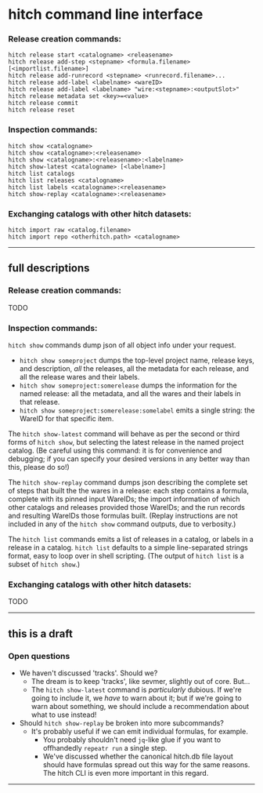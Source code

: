 hitch command line interface
============================

### Release creation commands:

```
hitch release start <catalogname> <releasename>
hitch release add-step <stepname> <formula.filename> [<importlist.filename>]
hitch release add-runrecord <stepname> <runrecord.filename>...
hitch release add-label <labelname> <wareID>
hitch release add-label <labelname> "wire:<stepname>:<outputSlot>"
hitch release metadata set <key>=<value>
hitch release commit
hitch release reset
```

### Inspection commands:

```
hitch show <catalogname>
hitch show <catalogname>:<releasename>
hitch show <catalogname>:<releasename>:<labelname>
hitch show-latest <catalogname> [<labelname>]
hitch list catalogs
hitch list releases <catalogname>
hitch list labels <catalogname>:<releasename>
hitch show-replay <catalogname>:<releasename>
```

### Exchanging catalogs with other hitch datasets:

```
hitch import raw <catalog.filename>
hitch import repo <otherhitch.path> <catalogname>
```



---

full descriptions
-----------------

### Release creation commands:

TODO

### Inspection commands:

`hitch show` commands dump json of all object info under your request.

- `hitch show someproject` dumps the top-level project name, release keys, and description, *all* the releases, all the metadata for each release, and all the release wares and their labels.
- `hitch show someproject:somerelease` dumps the information for the named release: all the metadata, and all the wares and their labels in that release.
- `hitch show someproject:somerelease:somelabel` emits a single string: the WareID for that specific item.

The `hitch show-latest` command will behave as per the second or third forms of `hitch show`, but selecting the latest release in the named project catalog.
(Be careful using this command: it is for convenience and debugging; if you can specify your desired versions in any better way than this, please do so!)

The `hitch show-replay` command dumps json describing the complete set of steps that built the the wares in a release:
each step contains a formula, complete with its pinned input WareIDs;
the import information of which other catalogs and releases provided those WareIDs;
and the run records and resulting WareIDs those formulas built.
(Replay instructions are not included in any of the `hitch show` command outputs, due to verbosity.)

The `hitch list` commands emits a list of releases in a catalog, or labels in a release in a catalog.  `hitch list` defaults to a simple line-separated strings format, easy to loop over in shell scripting.  (The output of `hitch list` is a subset of `hitch show`.)

### Exchanging catalogs with other hitch datasets:

TODO



---

this is a draft
---------------

### Open questions

- We haven't discussed 'tracks'.  Should we?
  - The dream is to keep 'tracks', like sevmer, slightly out of core.  But...
  - The `hitch show-latest` command is *particularly* dubious.  If we're going to include it, we *have* to warn about it; but if we're going to warn about something, we should include a recommendation about what to use instead!
- Should `hitch show-replay` be broken into more subcommands?
  - It's probably useful if we can emit individual formulas, for example.
    - You probably shouldn't need `jq`-like glue if you want to offhandedly `repeatr run` a single step.
    - We've discussed whether the canonical hitch.db file layout should have formulas spread out this way for the same reasons.  The hitch CLI is even more important in this regard.

---
